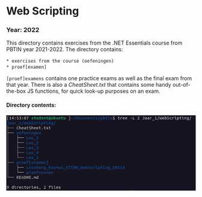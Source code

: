 # Web Scripting

### Year: 2022

This directory contains exercises from the .NET Essentials course from PBTIN year 2021-2022. The directory contains: 

    * exercises from the course (oefeningen)
    * proef[examen]

`[proef]examens` contains one practice exams as well as the final exam from that year. There is also a *CheatSheet.txt* that contains some handy out-of-the-box JS functions, for quick look-up purposes on an exam.


#### Directory contents:

![directory_structure](../../assets/images/webscripting_structuur.png)


